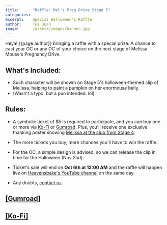 ```yaml
---
title:		"Raffle: Mel's Preg Drive Stage 5"
categories:
excerpt:	Special Halloween's Raffle
author:		Tei Juan
image:      /assets/images/banner.jpg
---
```


Heya! {{page.author}} bringing a raffle with a special prize: A chance to cast your OC or any OC of your choice on the next stage of Melissa Mouse's Pregnancy Drive.

## What's Included:

- Such character will be showm on Stage 5's halloween-themed clip of Melissa, helping to paint a pumpkin on her enormouse belly.
- (Wasn't a typo, but a pun intended. lol)

## Rules:

- A symbolic ticket of $5 is required to participate, and you can buy one or more via [Ko-Fi](https://ko-fi.com/s/15c3d325f3) or [Gumroad](https://shop.heavensbake.com/l/nyzjx). Plus, you'll receive one exclusive thanking poster showing [Melissa at the club from Stage 4](https://youtube.com/watch?v=xb2e8ag39nE).

- The more tickets you buy, more chances you'll have to win the raffle.

- For the OC, a simple design is advised, so we can release the clip in time for the Halloween (Nov 2nd).

- Ticket's sale will end on **Oct 6th at 12:00 AM** and the raffle will happen live on [Heavensbake's YouTube channel](https://www.youtube.com/@heavensbake) on the same day.

- Any doubts, [contact us](mailto:contact@heavensbake.com).

## [\[Gumroad\]](https://shop.heavensbake.com/l/nyzjx)
## [\[Ko-Fi\]](https://ko-fi.com/s/15c3d325f3)

